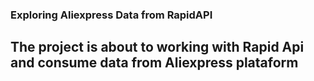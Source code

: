 ### Exploring Aliexpress Data from RapidAPI
## The project is about to working with Rapid Api and consume data from Aliexpress plataform